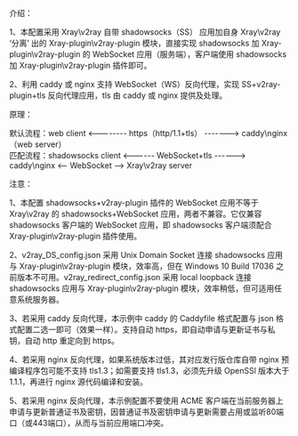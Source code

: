 介绍：

1、本配置采用 Xray\v2ray 自带 shadowsocks（SS） 应用加自身 Xray\v2ray ‘分离’ 出的 Xray-plugin\v2ray-plugin 模块，直接实现 shadowsocks 加 Xray-plugin\v2ray-plugin 的 WebSocket 应用（服务端），客户端使用 shadowsocks 加 Xray-plugin\v2ray-plugin 插件即可。

2、利用 caddy 或 nginx 支持 WebSocket（WS）反向代理，实现 SS+v2ray-plugin+tls 反向代理应用，tls 由 caddy 或 nginx 提供及处理。

原理：

默认流程：web client <-------- https（http/1.1+tls） -------> caddy\nginx（web server）  
匹配流程：shadowsocks client <------ WebSocket+tls ------> caddy\nginx <-- WebSocket --> Xray\v2ray server

注意：

1、本配置 shadowsocks+v2ray-plugin 插件的 WebSocket 应用不等于 Xray\v2ray 的 shadowsocks+WebSocket 应用，两者不兼容。它仅兼容 shadowsocks 客户端的 WebSocket 应用，即 shadowsocks 客户端须配合 Xray-plugin\v2ray-plugin 插件使用。

2、v2ray_DS_config.json 采用 Unix Domain Socket 连接 shadowsocks 应用与 Xray-plugin\v2ray-plugin 模块，效率高，但在 Windows 10 Build 17036 之前版本不可用。v2ray_redirect_config.json 采用 local loopback 连接 shadowsocks 应用与 Xray-plugin\v2ray-plugin 模块，效率稍低，但可适用任意系统服务器。

3、若采用 caddy 反向代理，本示例中 caddy 的 Caddyfile 格式配置与 json 格式配置二选一即可（效果一样）。支持自动 https，即自动申请与更新证书与私钥，自动 http 重定向到 https。

4、若采用 nginx 反向代理，如果系统版本过低，其对应发行版仓库自带 nginx 预编译程序包可能不支持 tls1.3；如需要支持 tls1.3，必须先升级 OpenSSl 版本大于 1.1.1，再进行 nginx 源代码编译和安装。

5、若采用 nginx 反向代理，本示例配置不要使用 ACME 客户端在当前服务器上申请与更新普通证书及密钥，因普通证书及密钥申请与更新需要占用或监听80端口（或443端口），从而与当前应用端口冲突。
